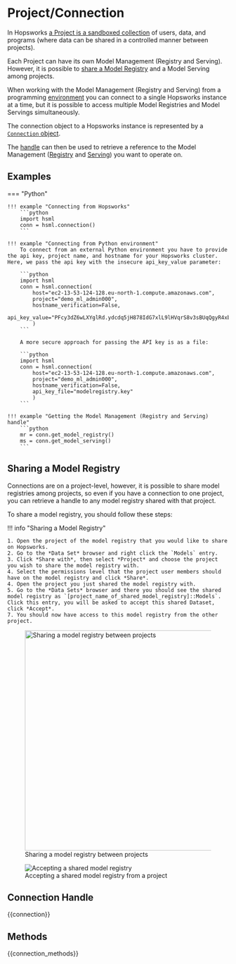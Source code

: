 # Project/Connection

In Hopsworks [a Project is a sandboxed collection](https://www.logicalclocks.com/blog/how-we-secure-your-data-with-hopsworks) of users, data, and programs (where data can be shared in a controlled manner between projects).

Each Project can have its own Model Management (Registry and Serving). However, it is possible to [share a Model Registry](#sharing-a-model-registry) and a Model Serving among projects.

When working with the Model Management (Registry and Serving) from a programming [environment](../../integrations/overview.md) you can connect to a single Hopsworks instance at a time, but it is possible to access multiple Model Registries and Model Servings simultaneously.

The connection object to a Hopsworks instance is represented by a [`Connection` object](#connection).

The [handle](#get_model_registry) can then be used to retrieve a reference to the Model Management ([Registry](../model-registry/model_registry.md) and [Serving](model_serving.md)) you want to operate on.

## Examples

=== "Python"

    !!! example "Connecting from Hopsworks"
        ```python
        import hsml
        conn = hsml.connection()
        ```

    !!! example "Connecting from Python environment"
        To connect from an external Python environment you have to provide the api key, project name, and hostname for your Hopsworks cluster. Here, we pass the api key with the insecure api_key_value parameter:

        ```python
        import hsml
        conn = hsml.connection(
            host="ec2-13-53-124-128.eu-north-1.compute.amazonaws.com",
            project="demo_ml_admin000",
            hostname_verification=False,
            api_key_value="PFcy3dZ6wLXYglRd.ydcdq5jH878IdG7xlL9lHVqrS8v3sBUqQgyR4xbpUgDnB5ZpYro6O"
            )
        ```

        A more secure approach for passing the API key is as a file:

        ```python
        import hsml
        conn = hsml.connection(
            host="ec2-13-53-124-128.eu-north-1.compute.amazonaws.com",
            project="demo_ml_admin000",
            hostname_verification=False,
            api_key_file="modelregistry.key"
            )
        ```

    !!! example "Getting the Model Management (Registry and Serving) handle"
        ```python
        mr = conn.get_model_registry()
        ms = conn.get_model_serving()
        ```

## Sharing a Model Registry

Connections are on a project-level, however, it is possible to share model registries among projects, so even if you have a connection to one project, you can retrieve a handle to any model registry shared with that project.

To share a model registry, you should follow these steps:

!!! info "Sharing a Model Registry"

    1. Open the project of the model registry that you would like to share on Hopsworks.
    2. Go to the *Data Set* browser and right click the `Models` entry.
    3. Click *Share with*, then select *Project* and choose the project you wish to share the model registry with.
    4. Select the permissions level that the project user members should have on the model registry and click *Share*.
    4. Open the project you just shared the model registry with.
    5. Go to the *Data Sets* browser and there you should see the shared model registry as `[project_name_of_shared_model_registry]::Models`. Click this entry, you will be asked to accept this shared Dataset, click *Accept*.
    7. You should now have access to this model registry from the other project.

<p align="center">
  <figure>
      <img src="../../assets/images/modelregistry-sharing.png" width="500" alt="Sharing a model registry between projects">
    <figcaption>Sharing a model registry between projects</figcaption>
  </figure>
</p>

<p align="center">
  <figure>
      <img src="../../assets/images/modelregistry-sharing-2.png" alt="Accepting a shared model registry">
    <figcaption>Accepting a shared model registry from a project</figcaption>
  </figure>
</p>

## Connection Handle

{{connection}}

## Methods

{{connection_methods}}
